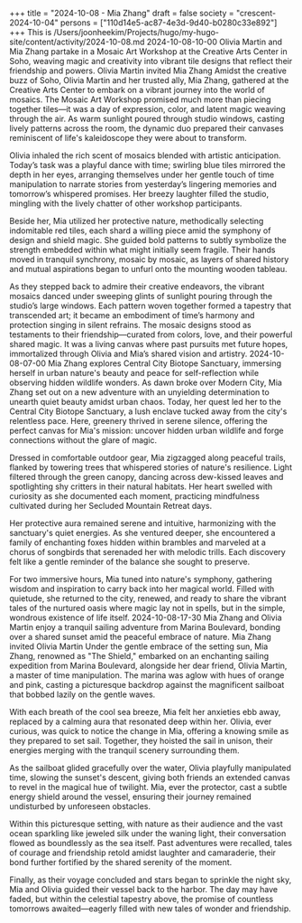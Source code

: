 +++
title = "2024-10-08 - Mia Zhang"
draft = false
society = "crescent-2024-10-04"
persons = ["110d14e5-ac87-4e3d-9d40-b0280c33e892"]
+++
This is /Users/joonheekim/Projects/hugo/my-hugo-site/content/activity/2024-10-08.md
2024-10-08-10-00
Olivia Martin and Mia Zhang partake in a Mosaic Art Workshop at the Creative Arts Center in Soho, weaving magic and creativity into vibrant tile designs that reflect their friendship and powers.
Olivia Martin invited Mia Zhang
Amidst the creative buzz of Soho, Olivia Martin and her trusted ally, Mia Zhang, gathered at the Creative Arts Center to embark on a vibrant journey into the world of mosaics. The Mosaic Art Workshop promised much more than piecing together tiles—it was a day of expression, color, and latent magic weaving through the air. As warm sunlight poured through studio windows, casting lively patterns across the room, the dynamic duo prepared their canvases reminiscent of life's kaleidoscope they were about to transform.

Olivia inhaled the rich scent of mosaics blended with artistic anticipation. Today’s task was a playful dance with time; swirling blue tiles mirrored the depth in her eyes, arranging themselves under her gentle touch of time manipulation to narrate stories from yesterday’s lingering memories and tomorrow’s whispered promises. Her breezy laughter filled the studio, mingling with the lively chatter of other workshop participants.

Beside her, Mia utilized her protective nature, methodically selecting indomitable red tiles, each shard a willing piece amid the symphony of design and shield magic. She guided bold patterns to subtly symbolize the strength embedded within what might initially seem fragile. Their hands moved in tranquil synchrony, mosaic by mosaic, as layers of shared history and mutual aspirations began to unfurl onto the mounting wooden tableau.

As they stepped back to admire their creative endeavors, the vibrant mosaics danced under sweeping glints of sunlight pouring through the studio’s large windows. Each pattern woven together formed a tapestry that transcended art; it became an embodiment of time’s harmony and protection singing in silent refrains. The mosaic designs stood as testaments to their friendship—curated from colors, love, and their powerful shared magic. It was a living canvas where past pursuits met future hopes, immortalized through Olivia and Mia’s shared vision and artistry.
2024-10-08-07-00
Mia Zhang explores Central City Biotope Sanctuary, immersing herself in urban nature's beauty and peace for self-reflection while observing hidden wildlife wonders.
As dawn broke over Modern City, Mia Zhang set out on a new adventure with an unyielding determination to unearth quiet beauty amidst urban chaos. Today, her quest led her to the Central City Biotope Sanctuary, a lush enclave tucked away from the city's relentless pace. Here, greenery thrived in serene silence, offering the perfect canvas for Mia's mission: uncover hidden urban wildlife and forge connections without the glare of magic.

Dressed in comfortable outdoor gear, Mia zigzagged along peaceful trails, flanked by towering trees that whispered stories of nature's resilience. Light filtered through the green canopy, dancing across dew-kissed leaves and spotlighting shy critters in their natural habitats. Her heart swelled with curiosity as she documented each moment, practicing mindfulness cultivated during her Secluded Mountain Retreat days.

Her protective aura remained serene and intuitive, harmonizing with the sanctuary's quiet energies. As she ventured deeper, she encountered a family of enchanting foxes hidden within brambles and marveled at a chorus of songbirds that serenaded her with melodic trills. Each discovery felt like a gentle reminder of the balance she sought to preserve.

For two immersive hours, Mia tuned into nature's symphony, gathering wisdom and inspiration to carry back into her magical world. Filled with quietude, she returned to the city, renewed, and ready to share the vibrant tales of the nurtured oasis where magic lay not in spells, but in the simple, wondrous existence of life itself.
2024-10-08-17-30
Mia Zhang and Olivia Martin enjoy a tranquil sailing adventure from Marina Boulevard, bonding over a shared sunset amid the peaceful embrace of nature.
Mia Zhang invited Olivia Martin
Under the gentle embrace of the setting sun, Mia Zhang, renowned as "The Shield," embarked on an enchanting sailing expedition from Marina Boulevard, alongside her dear friend, Olivia Martin, a master of time manipulation. The marina was aglow with hues of orange and pink, casting a picturesque backdrop against the magnificent sailboat that bobbed lazily on the gentle waves.

With each breath of the cool sea breeze, Mia felt her anxieties ebb away, replaced by a calming aura that resonated deep within her. Olivia, ever curious, was quick to notice the change in Mia, offering a knowing smile as they prepared to set sail. Together, they hoisted the sail in unison, their energies merging with the tranquil scenery surrounding them.

As the sailboat glided gracefully over the water, Olivia playfully manipulated time, slowing the sunset's descent, giving both friends an extended canvas to revel in the magical hue of twilight. Mia, ever the protector, cast a subtle energy shield around the vessel, ensuring their journey remained undisturbed by unforeseen obstacles.

Within this picturesque setting, with nature as their audience and the vast ocean sparkling like jeweled silk under the waning light, their conversation flowed as boundlessly as the sea itself. Past adventures were recalled, tales of courage and friendship retold amidst laughter and camaraderie, their bond further fortified by the shared serenity of the moment.

Finally, as their voyage concluded and stars began to sprinkle the night sky, Mia and Olivia guided their vessel back to the harbor. The day may have faded, but within the celestial tapestry above, the promise of countless tomorrows awaited—eagerly filled with new tales of wonder and friendship.
